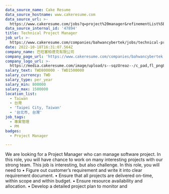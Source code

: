 ```yaml
---
data_source_name: Cake Resume
data_source_hostname: www.cakeresume.com
data_source_url: >-
  https://www.cakeresume.com/jobs?q=project%20manager&refinementList%5Blang_name%5D%5B0%5D=English&refinementList%5Bsalary_type%5D=per_year&range%5Bsalary_range%5D%5Bmin%5D=1000000&page=2
data_source_internal_id: '47894'
title: Technical Project Manager
job_url: >-
  https://www.cakeresume.com/companies/bahwancybertek/jobs/technical-project-manager-f39ef6
date: 2022-10-18T16:31:07.564Z
company_name: 巴旺塞柏德克有限公司
company_page_url: 'https://www.cakeresume.com/companies/bahwancybertek'
company_logo_url: >-
  https://media.cakeresume.com/image/upload/s--sqzUreaz--/c_pad,fl_png8,h_200,w_200/v1545272608/xs0ciael2xfu755mpoxp.png
salary_text: TWD800000 - TWD1500000
salary_currency: TWD
salary_type: per_year
salary_min: 800000
salary_max: 1500000
location_list:
  - Taiwan
  - 台灣
  - 'Taipei City, Taiwan'
  - '台北市, 台灣'
job_tags:
  - 專案管理
  - PM
badges:
  - Project Manager

---
```


We are looking for a Project Manager who can manage software project. In this role, you will have chance to work on many interesting projects with our strong team. This job is interesting, but also challenge. In this role, you will need to • Figure out customer’s requirement and write it into clear requirement document. • Ensure that all projects are delivered on-time, within scope and within budget. • Ensure resource availability and allocation. • Develop a detailed project plan to monitor and 